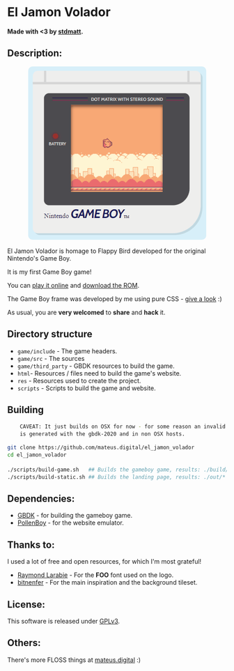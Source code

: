 # El Jamon Volador

**Made with <3 by [stdmatt](http://stdmatt.com).**

## Description:

<p align="center">
    <img style="border-radius: 10px;" src="./res/readme_game.gif"/>
</p>

El Jamon Volador is homage to Flappy Bird developed for the original Nintendo's Game Boy.

It is my first Game Boy game!

You can [play it online](http://stdmatt.com/games/el_ramon_volador)
and [download the ROM](http://stdmatt.com/games/el_ramon_volador).


The Game Boy frame was developed by me using pure CSS - [give a look](https://mateus.digital/projects/gameboy-css) :)
<br>

As usual, you are **very welcomed** to **share** and **hack** it.



## Directory structure

- ```game/include``` - The game headers.
- ```game/src``` - The sources
- ```game/third_party``` - GBDK resources to build the game.
- ```html```- Resources / files need to build the game's website.
- ```res``` - Resources used to create the project.
- ```scripts``` - Scripts to build the game and website.

## Building

```bash
    CAVEAT: It just builds on OSX for now - for some reason an invalid rom
    is generated with the gbdk-2020 and in non OSX hosts.
```

```bash
git clone https://github.com/mateus.digital/el_jamon_volador
cd el_jamon_volador

./scripts/build-game.sh   ## Builds the gameboy game, results: ./build/el_jamon_volador-x.y.z.gb
./scripts/build-static.sh ## Builds the landing page, results: ./out/*
```

## Dependencies:

- [GBDK](http://gbdk.sourceforge.net/)  - for building the gameboy game.
- [PollenBoy](https://nectarboy.github.io/gameboy/) - for the website emulator.


## Thanks to:

I used a lot of free and open resources, for which I'm most grateful!

- [Raymond Larabie](https://about.me/raylarabie#) - For the __FOO__ font used on the logo.
- [bitnenfer](https://github.com/bitnenfer/FlappyBoy) - For the main inspiration and the background tileset.

## License:

This software is released under [GPLv3](https://www.gnu.org/licenses/gpl-3.0.en.html).


## Others:

There's more FLOSS things at [mateus.digital](https://mateus.digital) :)
